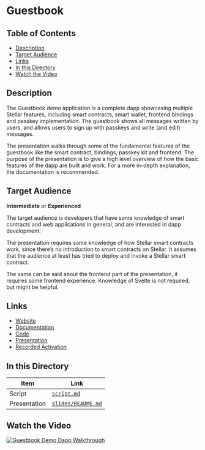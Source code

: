 # Guestbook <!-- omit in toc -->

## Table of Contents <!-- omit in toc -->

- [Description](#description)
- [Target Audience](#target-audience)
- [Links](#links)
- [In this Directory](#in-this-directory)
- [Watch the Video](#watch-the-video)

## Description

The Guestbook demo application is a complete dapp showcasing multiple Stellar features, including smart contracts, smart wallet, frontend bindings and passkey implementation. The guestbook shows all messages written by users, and allows users to sign up with passkeys and write (and edit) messages.

The presentation walks through some of the fundamental features of the guestbook like the smart contract, bindings, passkey kit and frontend. The purpose of the presentation is to give a high level overview of how the basic features of the dapp are built and work. For a more in-depth explanation, the documentation is recommended.

## Target Audience

**Intermediate** or **Experienced**

The target audience is developers that have some knowledge of smart contracts and web applications in general, and are interested in dapp development.

The presentation requires some knowledge of how Stellar smart contracts work, since there’s no introduction to smart contracts on Stellar. It assumes that the audience at least has tried to deploy and invoke a Stellar smart contract.

The same can be said about the frontend part of the presentation, it requires some frontend experience. Knowledge of Svelte is not required, but might be helpful.

## Links

- [Website](https://ye-olde-guestbook.vercel.app)
- [Documentation](https://developers.stellar.org/docs/build/apps/guestbook)
- [Code](https://github.com/elliotfriend/ye-olde-guestbook)
- [Presentation](https://docs.google.com/presentation/d/1FoY7_LjBVXV_sBXCd_DlBM2iHrP9P7a3xe3jFhoWF28/edit?usp=sharing)
- [Recorded Activation][video]

## In this Directory

| Item         | Link                                     |
| ------------ | ---------------------------------------- |
| Script       | [`script.md`](./script.md)               |
| Presentation | [`slides/README.md`](./slides/README.md) |

## Watch the Video

[![Guestbook Demo Dapp Walkthrough][thumbnail]][video]

[video]: https://youtu.be/Zl-w8e3iidU
[thumbnail]: https://i3.ytimg.com/vi/Zl-w8e3iidU/maxresdefault.jpg
